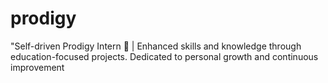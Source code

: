 # prodigy
"Self-driven Prodigy Intern 🚀 | Enhanced skills and knowledge through education-focused projects. Dedicated to personal growth and continuous improvement

